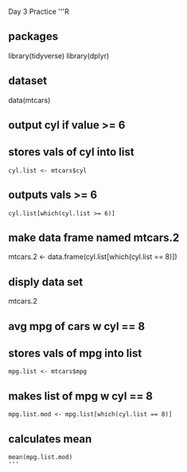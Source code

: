 Day 3 Practice
'''R
## packages
  library(tidyverse)
  library(dplyr)

## dataset
  data(mtcars)

## output cyl if value >= 6
  ## stores vals of cyl into list
    cyl.list <- mtcars$cyl
  ## outputs vals >= 6
    cyl.list[which(cyl.list >= 6)]

## make data frame named mtcars.2
  mtcars.2 <- data.frame(cyl.list[which(cyl.list == 8)])
## disply data set
  mtcars.2
  
## avg mpg of cars w cyl == 8
  ## stores vals of mpg into list
    mpg.list <- mtcars$mpg
  ## makes list of mpg w cyl == 8
    mpg.list.mod <- mpg.list[which(cyl.list == 8)]
  ## calculates mean
    mean(mpg.list.mod)
    '''
